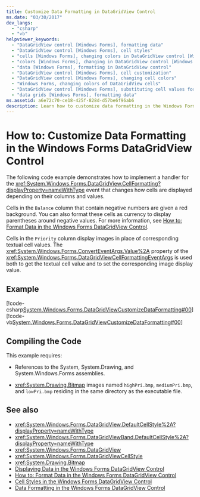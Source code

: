 ```yaml
---
title: Customize Data Formatting in DataGridView Control
ms.date: "03/30/2017"
dev_langs: 
  - "csharp"
  - "vb"
helpviewer_keywords: 
  - "DataGridView control [Windows Forms], formatting data"
  - "DataGridView control [Windows Forms], cell styles"
  - "cells [Windows Forms], changing colors in DataGridView control [Windows Forms]"
  - "colors [Windows Forms], changing in DataGridView control [Windows Forms]"
  - "data [Windows Forms], formatting in DataGridView control"
  - "DataGridView control [Windows Forms], cell customization"
  - "DataGridView control [Windows Forms], changing cell colors"
  - "Windows Forms, changing colors of DataGridView cells"
  - "DataGridView control [Windows Forms], substituting cell values for display"
  - "data grids [Windows Forms], formatting data"
ms.assetid: a6e72c70-ce18-425f-828d-d57be6f96ab6
description: Learn how to customize data formatting in the Windows Forms DataGridView control to change how cells are displayed depending on their columns and values.
---
```

# How to: Customize Data Formatting in the Windows Forms DataGridView Control
The following code example demonstrates how to implement a handler for the <xref:System.Windows.Forms.DataGridView.CellFormatting?displayProperty=nameWithType> event that changes how cells are displayed depending on their columns and values.  
  
 Cells in the `Balance` column that contain negative numbers are given a red background. You can also format these cells as currency to display parentheses around negative values. For more information, see [How to: Format Data in the Windows Forms DataGridView Control](how-to-format-data-in-the-windows-forms-datagridview-control.md).  
  
 Cells in the `Priority` column display images in place of corresponding textual cell values. The <xref:System.Windows.Forms.ConvertEventArgs.Value%2A> property of the <xref:System.Windows.Forms.DataGridViewCellFormattingEventArgs> is used both to get the textual cell value and to set the corresponding image display value.  
  
## Example  
 [!code-csharp[System.Windows.Forms.DataGridViewCustomizeDataFormatting#00](~/samples/snippets/csharp/VS_Snippets_Winforms/System.Windows.Forms.DataGridViewCustomizeDataFormatting/cs/customFormatting.cs#00)]
 [!code-vb[System.Windows.Forms.DataGridViewCustomizeDataFormatting#00](~/samples/snippets/visualbasic/VS_Snippets_Winforms/System.Windows.Forms.DataGridViewCustomizeDataFormatting/vb/customFormatting.vb#00)]  
  
## Compiling the Code  
 This example requires:  
  
- References to the System, System.Drawing, and System.Windows.Forms assemblies.  
  
- <xref:System.Drawing.Bitmap> images named `highPri.bmp`, `mediumPri.bmp`, and `lowPri.bmp` residing in the same directory as the executable file.  
  
## See also

- <xref:System.Windows.Forms.DataGridView.DefaultCellStyle%2A?displayProperty=nameWithType>
- <xref:System.Windows.Forms.DataGridViewBand.DefaultCellStyle%2A?displayProperty=nameWithType>
- <xref:System.Windows.Forms.DataGridView>
- <xref:System.Windows.Forms.DataGridViewCellStyle>
- <xref:System.Drawing.Bitmap>
- [Displaying Data in the Windows Forms DataGridView Control](displaying-data-in-the-windows-forms-datagridview-control.md)
- [How to: Format Data in the Windows Forms DataGridView Control](how-to-format-data-in-the-windows-forms-datagridview-control.md)
- [Cell Styles in the Windows Forms DataGridView Control](cell-styles-in-the-windows-forms-datagridview-control.md)
- [Data Formatting in the Windows Forms DataGridView Control](data-formatting-in-the-windows-forms-datagridview-control.md)

